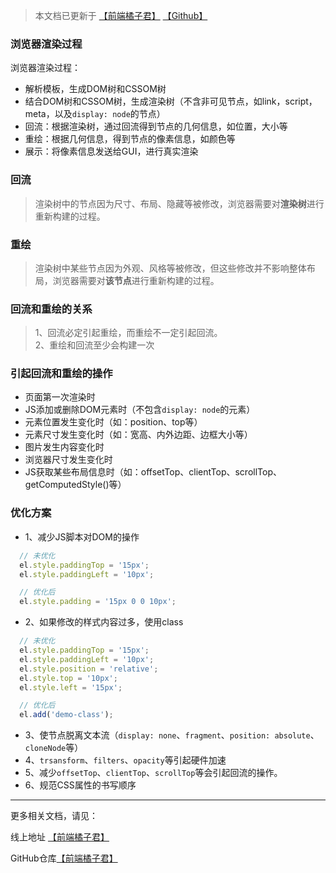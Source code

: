 > 本文档已更新于 [【前端橘子君】](http://xiaoysosheng.top/#/css/重绘和回流) [【Github】](https://github.com/xiaoyaosheng-yu/library/blob/master/css/重绘和回流.md)

### 浏览器渲染过程

浏览器渲染过程：
- 解析模板，生成DOM树和CSSOM树
- 结合DOM树和CSSOM树，生成渲染树（不含非可见节点，如link，script，meta，以及`display: node`的节点）
- 回流：根据渲染树，通过回流得到节点的几何信息，如位置，大小等
- 重绘：根据几何信息，得到节点的像素信息，如颜色等
- 展示：将像素信息发送给GUI，进行真实渲染

### 回流
> 渲染树中的节点因为尺寸、布局、隐藏等被修改，浏览器需要对**渲染树**进行重新构建的过程。

### 重绘
> 渲染树中某些节点因为外观、风格等被修改，但这些修改并不影响整体布局，浏览器需要对**该节点**进行重新构建的过程。

### 回流和重绘的关系
> 1、回流必定引起重绘，而重绘不一定引起回流。<br>2、重绘和回流至少会构建一次

### 引起回流和重绘的操作
- 页面第一次渲染时
- JS添加或删除DOM元素时（不包含`display: node`的元素）
- 元素位置发生变化时（如：position、top等）
- 元素尺寸发生变化时（如：宽高、内外边距、边框大小等）
- 图片发生内容变化时
- 浏览器尺寸发生变化时
- JS获取某些布局信息时（如：offsetTop、clientTop、scrollTop、getComputedStyle()等）

### 优化方案
- 1、减少JS脚本对DOM的操作
```javascript
  // 未优化
  el.style.paddingTop = '15px';
  el.style.paddingLeft = '10px';

  // 优化后
  el.style.padding = '15px 0 0 10px';
```

- 2、如果修改的样式内容过多，使用class
```javascript
  // 未优化
  el.style.paddingTop = '15px';
  el.style.paddingLeft = '10px';
  el.style.position = 'relative';
  el.style.top = '10px';
  el.style.left = '15px';

  // 优化后
  el.add('demo-class');
```

- 3、使节点脱离文本流（`display: none`、`fragment`、`position: absolute`、`cloneNode`等）
- 4、`trsansform`、`filters`、`opacity`等引起硬件加速
- 5、减少`offsetTop`、`clientTop`、`scrollTop`等会引起回流的操作。
- 6、规范CSS属性的书写顺序

-------

更多相关文档，请见：

线上地址 [【前端橘子君】](http://xiaoysosheng.top)

GitHub仓库[【前端橘子君】](https://github.com/xiaoyaosheng-yu/library)